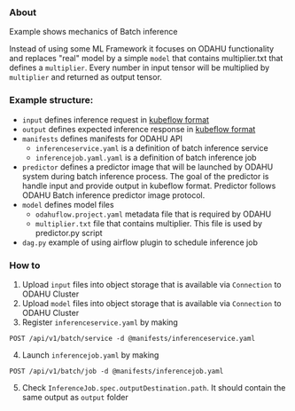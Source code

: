 

### About

Example shows mechanics of Batch inference

Instead of using some ML Framework it focuses on ODAHU functionality and replaces
"real" model by a simple `model` that contains multiplier.txt that defines a `multiplier`.
Every number in input tensor will be multiplied by `multiplier` and returned as output tensor.

### Example structure:

- `input` defines inference request in [kubeflow format](https://github.com/kubeflow/kfserving/blob/master/docs/predict-api/v2/required_api.md#inference-request-json-object)
- `output` defines expected inference response in [kubeflow format](https://github.com/kubeflow/kfserving/blob/master/docs/predict-api/v2/required_api.md#inference-response-json-object)
- `manifests` defines manifests for ODAHU API
    - `inferenceservice.yaml` is a definition of batch inference service
    - `inferencejob.yaml.yaml` is a definition of batch inference job
- `predictor` defines a predictor image that will be launched by ODAHU system
              during batch inference process. The goal of the predictor is handle input
              and provide output in kubeflow format. 
              Predictor follows ODAHU Batch inference predictor image protocol.
- `model` defines model files
    - `odahuflow.project.yaml` metadata file that is required by ODAHU 
    - `multiplier.txt` file that contains multiplier. This file is used by predictor.py script
- `dag.py` example of using airflow plugin to schedule inference job


### How to

1. Upload `input` files into object storage that is available via `Connection` to ODAHU Cluster
2. Upload `model` files into object storage that is available via `Connection` to ODAHU Cluster
3. Register `inferenceservice.yaml` by making 

```http request
POST /api/v1/batch/service -d @manifests/inferenceservice.yaml
```
4. Launch `inferencejob.yaml` by making 

```http request
POST /api/v1/batch/job -d @manifests/inferencejob.yaml
```

5. Check `InferenceJob.spec.outputDestination.path`. It should contain the same output as `output` folder